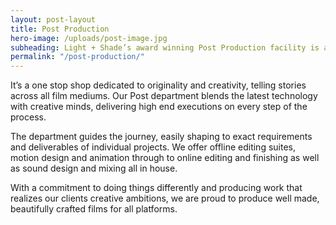 ```yaml
---
layout: post-layout
title: Post Production
hero-image: /uploads/post-image.jpg
subheading: Light + Shade’s award winning Post Production facility is an all encompassing offering and is available to clients alongside our overarching production pipeline, also as a stand alone department.
permalink: "/post-production/"
---
```


It’s a one stop shop dedicated to originality and creativity, telling stories across all film mediums. Our Post department
blends the latest technology with creative minds, delivering high end executions on every step of the process.

The department guides the journey, easily shaping to exact requirements and deliverables of individual projects. We
offer offline editing suites, motion design and animation through to online editing and finishing as well as sound design
and mixing all in house.

With a commitment to doing things differently and producing work that realizes our clients creative ambitions, we are
proud to produce well made, beautifully crafted films for all platforms.
